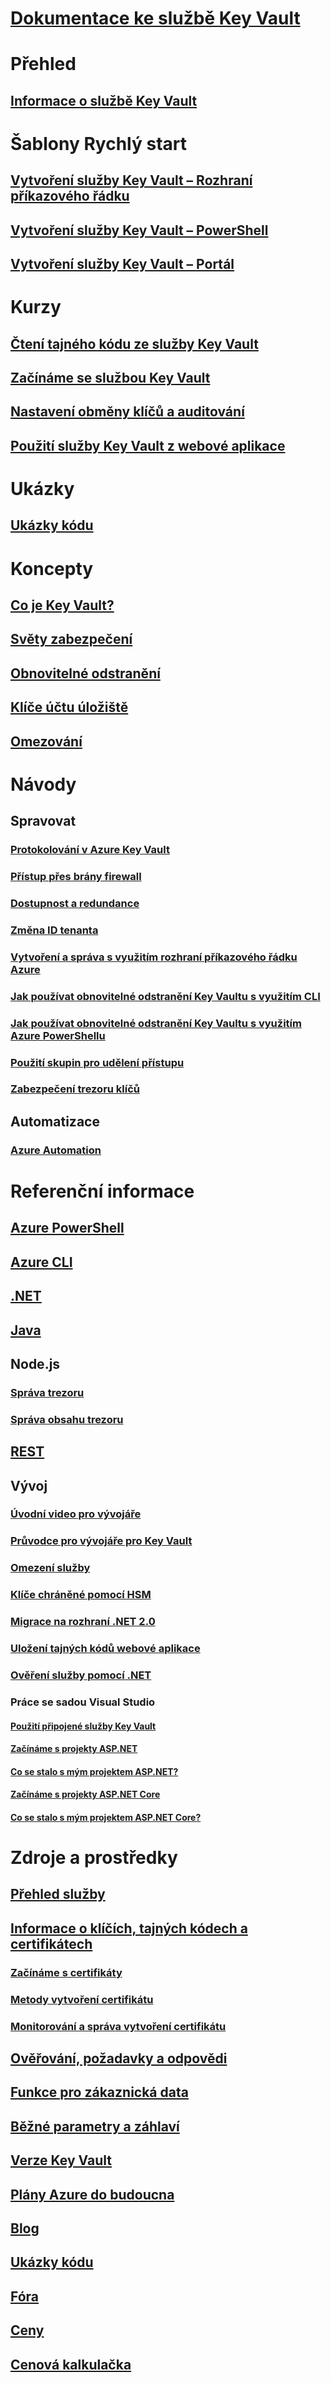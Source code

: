 # [Dokumentace ke službě Key Vault](index.yml)

# Přehled
## [Informace o službě Key Vault](key-vault-overview.md)

# Šablony Rychlý start
## [Vytvoření služby Key Vault – Rozhraní příkazového řádku](quick-create-cli.md)
## [Vytvoření služby Key Vault – PowerShell](quick-create-powershell.md)
## [Vytvoření služby Key Vault – Portál](quick-create-portal.md)

# Kurzy
## [Čtení tajného kódu ze služby Key Vault ](tutorial-web-application-keyvault.md)
## [Začínáme se službou Key Vault](key-vault-get-started.md)
## [Nastavení obměny klíčů a auditování](key-vault-key-rotation-log-monitoring.md)
## [Použití služby Key Vault z webové aplikace](key-vault-use-from-web-application.md)
# Ukázky
## [Ukázky kódu](https://azure.microsoft.com/resources/samples/?service=key-vault)
# Koncepty
## [Co je Key Vault?](key-vault-whatis.md)
## [Světy zabezpečení](key-vault-ovw-security-worlds.md)
## [Obnovitelné odstranění](key-vault-ovw-soft-delete.md)
## [Klíče účtu úložiště](key-vault-ovw-storage-keys.md)
## [Omezování](key-vault-ovw-throttling.md)


# Návody
## Spravovat
### [Protokolování v Azure Key Vault](key-vault-logging.md)
### [Přístup přes brány firewall](key-vault-access-behind-firewall.md)
### [Dostupnost a redundance](key-vault-disaster-recovery-guidance.md)
### [Změna ID tenanta](key-vault-subscription-move-fix.md)
### [Vytvoření a správa s využitím rozhraní příkazového řádku Azure](key-vault-manage-with-cli2.md)
### [Jak používat obnovitelné odstranění Key Vaultu s využitím CLI](key-vault-soft-delete-cli.md)
### [Jak používat obnovitelné odstranění Key Vaultu s využitím Azure PowerShellu](key-vault-soft-delete-powershell.md)
### [Použití skupin pro udělení přístupu](key-vault-group-permissions-for-apps.md)
### [Zabezpečení trezoru klíčů](key-vault-secure-your-key-vault.md)

## Automatizace
### [Azure Automation](automation-manage-key-vault.md)

# Referenční informace
## [Azure PowerShell](/powershell/module/azurerm.keyvault)
## [Azure CLI](/cli/azure/keyvault)
## [.NET](/dotnet/api/microsoft.azure.keyvault)
## [Java](/java/api/com.microsoft.azure.keyvault)
## Node.js
### [Správa trezoru](http://azure.github.io/azure-sdk-for-node/azure-arm-keyvault/latest)
### [Správa obsahu trezoru](http://azure.github.io/azure-sdk-for-node/azure-keyvault/latest)
## [REST](/rest/api/keyvault)
## Vývoj
### [Úvodní video pro vývojáře](http://channel9.msdn.com/Blogs/Windows-Azure/Azure-Key-Vault-Developer-Quick-Start)
### [Průvodce pro vývojáře pro Key Vault](key-vault-developers-guide.md)
### [Omezení služby](key-vault-service-limits.md)
### [Klíče chráněné pomocí HSM](key-vault-hsm-protected-keys.md)
### [Migrace na rozhraní .NET 2.0](key-vault-dotnet2api-release-notes.md)
### [Uložení tajných kódů webové aplikace](vs-secure-secret-appsettings.md)
### [Ověření služby pomocí .NET](service-to-service-authentication.md)
### Práce se sadou Visual Studio
#### [Použití připojené služby Key Vault](vs-key-vault-add-connected-service.md)
#### [Začínáme s projekty ASP.NET](vs-key-vault-aspnet-get-started.md)
#### [Co se stalo s mým projektem ASP.NET?](vs-key-vault-aspnet-what-happened.md)
#### [Začínáme s projekty ASP.NET Core](vs-key-vault-aspnet-core-get-started.md)
#### [Co se stalo s mým projektem ASP.NET Core?](vs-key-vault-aspnet-core-what-happened.md)

# Zdroje a prostředky
## [Přehled služby](https://azure.microsoft.com/services/key-vault/)
## [Informace o klíčích, tajných kódech a certifikátech](about-keys-secrets-and-certificates.md)
### [Začínáme s certifikáty](certificate-scenarios.md)
### [Metody vytvoření certifikátu](create-certificate.md)
### [Monitorování a správa vytvoření certifikátu](create-certificate-scenarios.md)
## [Ověřování, požadavky a odpovědi](authentication-requests-and-responses.md)
## [Funkce pro zákaznická data](key-vault-customer-data.md)
## [Běžné parametry a záhlaví](common-parameters-and-headers.md)
## [Verze Key Vault](key-vault-versions.md)
## [Plány Azure do budoucna](https://azure.microsoft.com/roadmap/?category=security-identity)
## [Blog](http://blogs.technet.com/b/kv/)
## [Ukázky kódu](https://github.com/Azure-Samples?utf8=%E2%9C%93&q=key+vault&type=&language=)
## [Fóra](https://social.msdn.microsoft.com/forums/azure/home?forum=AzureKeyVault)
## [Ceny](https://azure.microsoft.com/pricing/details/key-vault/)
## [ Cenová kalkulačka](https://azure.microsoft.com/pricing/calculator/)
